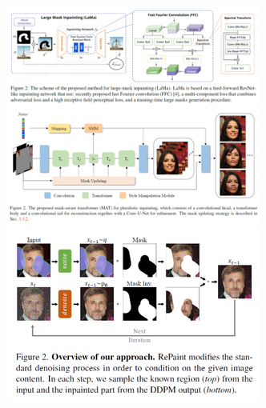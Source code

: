 <div align="center"><img src="https://raw.githubusercontent.com/ZenoNing/Zeno_Deep_Learning_Notes/main/2024/Architecture_LaMa.png"></div>
<div align="center"><img src="https://raw.githubusercontent.com/ZenoNing/Zeno_Deep_Learning_Notes/main/2024/Architecture_MAT.png"></div>
<div align="center"><img src="https://raw.githubusercontent.com/ZenoNing/Zeno_Deep_Learning_Notes/main/2024/Architecture_RePaint.png"></div>

